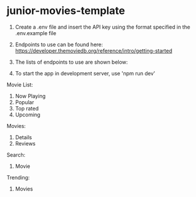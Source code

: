 # junior-movies-template

1. Create a .env file and insert the API key using the format specified in the .env.example file

2. Endpoints to use can be found here: https://developer.themoviedb.org/reference/intro/getting-started

3. The lists of endpoints to use are shown below:

4. To start the app in development server, use 'npm run dev'

Movie List:
1. Now Playing
2. Popular
3. Top rated
4. Upcoming

Movies:
1. Details
2. Reviews

Search:
1. Movie

Trending:
1. Movies
